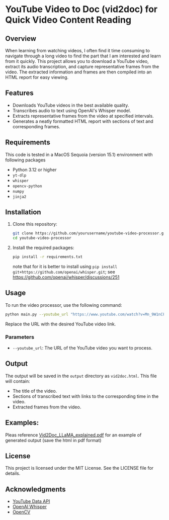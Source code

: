 # YouTube Video to Doc (vid2doc) for Quick Video Content Reading

## Overview

When learning from watching videos, I often find it time consuming to navigate through a long video to find the part that I am interested and learn from it quickly. This project allows you to download a YouTube video, extract its audio transcription, and capture representative frames from the video. The extracted information and frames are then compiled into an HTML report for easy viewing.

## Features

- Downloads YouTube videos in the best available quality.
- Transcribes audio to text using OpenAI's Whisper model.
- Extracts representative frames from the video at specified intervals.
- Generates a neatly formatted HTML report with sections of text and corresponding frames.

## Requirements

This code is tested in a MacOS Sequoia (version 15.1) environment with following packages
- Python 3.12 or higher
- `yt-dlp`
- `whisper`
- `opencv-python`
- `numpy`
- `jinja2`

## Installation

1. Clone this repository:

   ```bash
   git clone https://github.com/yourusername/youtube-video-processor.git
   cd youtube-video-processor
   ```

2. Install the required packages:

   ```bash
   pip install -r requirements.txt
   ```

   note that for it is better to install using `pip install git+https://github.com/openai/whisper.git`; see https://github.com/openai/whisper/discussions/251

## Usage

To run the video processor, use the following command:

```bash
python main.py --youtube_url "https://www.youtube.com/watch?v=Mn_9W1nCFLo"
```

Replace the URL with the desired YouTube video link.

### Parameters

- `--youtube_url`: The URL of the YouTube video you want to process.

## Output

The output will be saved in the `output` directory as `vid2doc.html`. This file will contain:

- The title of the video.
- Sections of transcribed text with links to the corresponding time in the video.
- Extracted frames from the video.

## Examples:

Pleas reference [Vid2Doc_LLaMA_explained.pdf](https://github.com/trws2/video2doc/blob/main/Vid2Doc_LLaMA_explained.pdf) for an example of generated output (save the html in pdf format)


## License

This project is licensed under the MIT License. See the LICENSE file for details.

## Acknowledgments

- [YouTube Data API](https://developers.google.com/youtube/v3)
- [OpenAI Whisper](https://github.com/openai/whisper)
- [OpenCV](https://opencv.org/)
